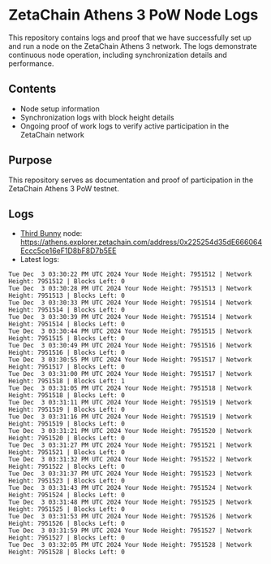 # ZetaChain Athens 3 PoW Node Logs
This repository contains logs and proof that we have successfully set up and run a node on the ZetaChain Athens 3 network. The logs demonstrate continuous node operation, including synchronization details and performance.

## Contents
- Node setup information
- Synchronization logs with block height details
- Ongoing proof of work logs to verify active participation in the ZetaChain network

## Purpose
This repository serves as documentation and proof of participation in the ZetaChain Athens 3 PoW testnet.

## Logs

- [Third Bunny](https://thirdbunny.xyz/) node: https://athens.explorer.zetachain.com/address/0x225254d35dE666064Eccc5ce16eF1D8bF8D7b5EE
- Latest logs:
```
Tue Dec  3 03:30:22 PM UTC 2024 Your Node Height: 7951512 | Network Height: 7951512 | Blocks Left: 0
Tue Dec  3 03:30:28 PM UTC 2024 Your Node Height: 7951513 | Network Height: 7951513 | Blocks Left: 0
Tue Dec  3 03:30:33 PM UTC 2024 Your Node Height: 7951514 | Network Height: 7951514 | Blocks Left: 0
Tue Dec  3 03:30:39 PM UTC 2024 Your Node Height: 7951514 | Network Height: 7951514 | Blocks Left: 0
Tue Dec  3 03:30:44 PM UTC 2024 Your Node Height: 7951515 | Network Height: 7951515 | Blocks Left: 0
Tue Dec  3 03:30:49 PM UTC 2024 Your Node Height: 7951516 | Network Height: 7951516 | Blocks Left: 0
Tue Dec  3 03:30:55 PM UTC 2024 Your Node Height: 7951517 | Network Height: 7951517 | Blocks Left: 0
Tue Dec  3 03:31:00 PM UTC 2024 Your Node Height: 7951517 | Network Height: 7951518 | Blocks Left: 1
Tue Dec  3 03:31:05 PM UTC 2024 Your Node Height: 7951518 | Network Height: 7951518 | Blocks Left: 0
Tue Dec  3 03:31:11 PM UTC 2024 Your Node Height: 7951519 | Network Height: 7951519 | Blocks Left: 0
Tue Dec  3 03:31:16 PM UTC 2024 Your Node Height: 7951519 | Network Height: 7951519 | Blocks Left: 0
Tue Dec  3 03:31:21 PM UTC 2024 Your Node Height: 7951520 | Network Height: 7951520 | Blocks Left: 0
Tue Dec  3 03:31:27 PM UTC 2024 Your Node Height: 7951521 | Network Height: 7951521 | Blocks Left: 0
Tue Dec  3 03:31:32 PM UTC 2024 Your Node Height: 7951522 | Network Height: 7951522 | Blocks Left: 0
Tue Dec  3 03:31:37 PM UTC 2024 Your Node Height: 7951523 | Network Height: 7951523 | Blocks Left: 0
Tue Dec  3 03:31:43 PM UTC 2024 Your Node Height: 7951524 | Network Height: 7951524 | Blocks Left: 0
Tue Dec  3 03:31:48 PM UTC 2024 Your Node Height: 7951525 | Network Height: 7951525 | Blocks Left: 0
Tue Dec  3 03:31:53 PM UTC 2024 Your Node Height: 7951526 | Network Height: 7951526 | Blocks Left: 0
Tue Dec  3 03:31:59 PM UTC 2024 Your Node Height: 7951527 | Network Height: 7951527 | Blocks Left: 0
Tue Dec  3 03:32:05 PM UTC 2024 Your Node Height: 7951528 | Network Height: 7951528 | Blocks Left: 0
```
